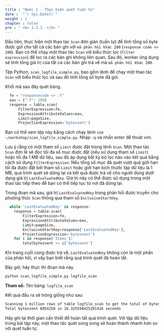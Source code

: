 ```yaml
---
title : "Bước 1 - Thực hiện quét tuần tự"
date :  "`r Sys.Date()`" 
weight : 1 
chapter : false
pre : " <b> 3.3.1. </b> "
---
```


Đầu tiên, thực hiện một thao tác `Scan` đơn giản (tuần tự) để tính tổng số byte được gửi cho tất cả các bản ghi với `mã phản hồi khác 200` (`response code <> 200`). Bạn có thể chạy một thao tác `Scan` với biểu thức lọc (`filter expression`) để lọc ra các bản ghi không liên quan. Sau đó, worker ứng dụng sẽ tính tổng giá trị của tất cả các bản ghi trả về mà `mã phản hồi khác 200`.

Tệp Python, `scan_logfile_simple.py`, bao gồm lệnh để chạy một thao tác `Scan` với biểu thức lọc và sau đó tính tổng số byte đã gửi.

Khối mã sau đây quét bảng.

```py
  fe = "responsecode <> :f"
  eav = {":f": 200}
  response = table.scan(
      FilterExpression=fe,
      ExpressionAttributeValues=eav,
      Limit=pageSize,
      ProjectionExpression='bytessent')
```

Bạn có thể xem tệp này bằng cách chạy lệnh `vim ~/workshop/scan_logfile_simple.py`. Nhập `:q` và nhấn enter để thoát vim.

Lưu ý rằng có một tham số `Limit` được đặt trong lệnh `Scan`. Một thao tác `Scan` đơn lẻ sẽ đọc tối đa số mục được đặt (nếu sử dụng tham số `Limit`) hoặc tối đa 1 MB dữ liệu, sau đó áp dụng bất kỳ bộ lọc nào vào kết quả bằng cách sử dụng `FilterExpression`. Nếu tổng số mục đã quét vượt quá giới hạn tối đa được đặt bởi tham số `Limit` hoặc giới hạn kích thước tập dữ liệu là 1 MB, quá trình quét sẽ dừng lại và kết quả được trả về cho người dùng dưới dạng giá trị `LastEvaluatedKey`. Giá trị này có thể được sử dụng trong một thao tác tiếp theo để bạn có thể tiếp tục từ nơi đã dừng lại.

Trong đoạn mã sau, giá trị `LastEvaluatedKey` trong phản hồi được truyền cho phương thức `Scan` thông qua tham số `ExclusiveStartKey`.

```py
  while 'LastEvaluatedKey' in response:
    response = table.scan(
        FilterExpression=fe,
        ExpressionAttributeValues=eav,
        Limit=pageSize,
        ExclusiveStartKey=response['LastEvaluatedKey'],
        ProjectionExpression='bytessent')
    for i in response['Items']:
        totalbytessent += i['bytessent']
```

Khi trang cuối cùng được trả về, `LastEvaluatedKey` không còn là một phần của phản hồi, vì vậy bạn biết rằng quá trình quét đã hoàn tất.

Bây giờ, hãy thực thi đoạn mã này.

```bash
python scan_logfile_simple.py logfile_scan
```

**Tham số:** Tên bảng: `logfile_scan`

Kết quả đầu ra sẽ trông giống như sau:

```txt
Scanning 1 million rows of table logfile_scan to get the total of bytes sent
Total bytessent 6054250 in 16.325594425201416 seconds
```

Hãy ghi lại thời gian cần thiết để hoàn tất quá trình quét. Với tập dữ liệu trong bài tập này, một thao tác quét song song sẽ hoàn thành nhanh hơn so với quét tuần tự.